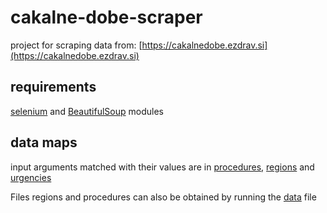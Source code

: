 # cakalne-dobe-scraper

project for scraping data from: [https://cakalnedobe.ezdrav.si](https://cakalnedobe.ezdrav.si)

## requirements

[selenium](https://pypi.python.org/pypi/selenium) and [BeautifulSoup](https://www.crummy.com/software/BeautifulSoup/bs4/doc/) modules

## data maps

input arguments matched with their values are in [procedures](https://github.com/ValterH/cakalne-dobe-scraper/blob/master/procedures.txt), [regions](https://github.com/ValterH/cakalne-dobe-scraper/blob/master/regions.txt) and [urgencies](https://github.com/ValterH/cakalne-dobe-scraper/blob/master/urgencies.txt)

Files regions and procedures can also be obtained by running the [data](https://github.com/ValterH/cakalne-dobe-scraper/blob/master/data.py) file
